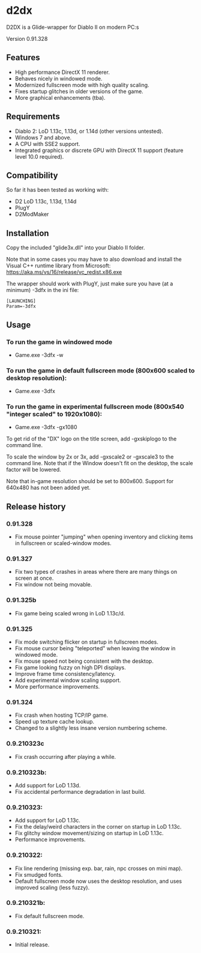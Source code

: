 # d2dx
D2DX is a Glide-wrapper for Diablo II on modern PC:s

Version 0.91.328

## Features
  - High performance DirectX 11 renderer.
  - Behaves nicely in windowed mode.
  - Modernized fullscreen mode with high quality scaling.
  - Fixes startup glitches in older versions of the game.
  - More graphical enhancements (tba).

## Requirements
  - Diablo 2: LoD 1.13c, 1.13d, or 1.14d (other versions untested).
  - Windows 7 and above.
  - A CPU with SSE2 support.
  - Integrated graphics or discrete GPU with DirectX 11 support (feature level 10.0 required).

## Compatibility
So far it has been tested as working with:
  - D2 LoD 1.13c, 1.13d, 1.14d
  - PlugY
  - D2ModMaker

## Installation
  Copy the included "glide3x.dll" into your Diablo II folder.
  
  Note that in some cases you may have to also download and install the Visual C++ runtime library from Microsoft: https://aka.ms/vs/16/release/vc_redist.x86.exe

  The wrapper should work with PlugY, just make sure you have (at a minimum) -3dfx in the ini file:
  ```
  [LAUNCHING]
  Param=-3dfx
  ```
## Usage
### To run the game in windowed mode
- Game.exe -3dfx -w

### To run the game in default fullscreen mode (800x600 scaled to desktop resolution):
- Game.exe -3dfx

### To run the game in experimental fullscreen mode (800x540 "integer scaled" to 1920x1080):
- Game.exe -3dfx -gx1080

To get rid of the "DX" logo on the title screen, add -gxskiplogo to the command line.

To scale the window by 2x or 3x, add -gxscale2 or -gxscale3 to the command line. Note that if the Window doesn't fit on the desktop, the scale factor will be lowered.

Note that in-game resolution should be set to 800x600. Support for 640x480 has not been added yet.

## Release history

### 0.91.328
  - Fix mouse pointer "jumping" when opening inventory and clicking items in fullscreen or scaled-window modes.

### 0.91.327
  - Fix two types of crashes in areas where there are many things on screen at once.
  - Fix window not being movable.

### 0.91.325b
  - Fix game being scaled wrong in LoD 1.13c/d.

### 0.91.325
  - Fix mode switching flicker on startup in fullscreen modes.
  - Fix mouse cursor being "teleported" when leaving the window in windowed mode.
  - Fix mouse speed not being consistent with the desktop.
  - Fix game looking fuzzy on high DPI displays.
  - Improve frame time consistency/latency.
  - Add experimental window scaling support.
  - More performance improvements.

### 0.91.324
  - Fix crash when hosting TCP/IP game.
  - Speed up texture cache lookup.
  - Changed to a slightly less insane version numbering scheme.

### 0.9.210323c
  - Fix crash occurring after playing a while.

### 0.9.210323b:
  - Add support for LoD 1.13d.
  - Fix accidental performance degradation in last build.

### 0.9.210323:
  - Add support for LoD 1.13c.
  - Fix the delay/weird characters in the corner on startup in LoD 1.13c.
  - Fix glitchy window movement/sizing on startup in LoD 1.13c.
  - Performance improvements.

### 0.9.210322:
  - Fix line rendering (missing exp. bar, rain, npc crosses on mini map).
  - Fix smudged fonts.
  - Default fullscreen mode now uses the desktop resolution, and uses improved scaling (less fuzzy).

### 0.9.210321b:
  - Fix default fullscreen mode.

### 0.9.210321:
  - Initial release.
